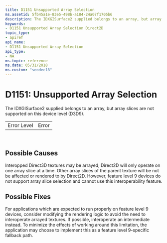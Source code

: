 ```yaml
---
title: D1151 Unsupported Array Selection
ms.assetid: 5fb45a1e-83e5-498b-a184-24a07f1705b6
description: The IDXGISurface2 supplied belongs to an array, but array slices are not supported on this device level (D3D9).
keywords:
- D1151 Unsupported Array Selection Direct2D
topic_type:
- apiref
api_name:
- D1151 Unsupported Array Selection
api_type:
- NA
ms.topic: reference
ms.date: 05/31/2018
ms.custom: "seodec18"
---
```


# D1151: Unsupported Array Selection

The IDXGISurface2 supplied belongs to an array, but array slices are not supported on this device level (D3D9).



|             |       |
|-------------|-------|
| Error Level | Error |



 

## Possible Causes

Interopped Direct3D textures may be arrayed; Direct2D will only operate on one array slice at a time. Other array slices of the parent texture will be not be affected or rendered to by Direct2D. However, feature level 9 devices do not support array slice selection and cannot use this interoperability feature.

## Possible Fixes

For applications which are expected to run properly on feature level 9 devices, consider modifying the rendering logic to avoid the need to interoperate arrayed textures. If possible, interoperate an intermediate instead. To minimize the effects of working around this limitation, the application may choose to implement this as a feature level 9-specific fallback path.

 

 




